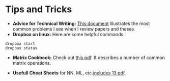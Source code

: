 # Tips and Tricks

- **Advice for Technical Writing:** [This document](https://www.overleaf.com/read/zkwcphwjnbhb) illustrates the most common problems I see when I review papers and theses.
- **Dropbox on linux:** Here are some helpful commands.
```
dropbox start
dropbox status
```
- **Matrix Cookbook:** Check out [this pdf](https://www.math.uwaterloo.ca/~hwolkowi/matrixcookbook.pdf). It describes a number of common matrix operations.

- **Usefull Cheat Sheets** for NN, ML, etc.[includes 13 pdf](https://vault.cs.uwaterloo.ca/s/Gcspnoo4dnDZRwP).
